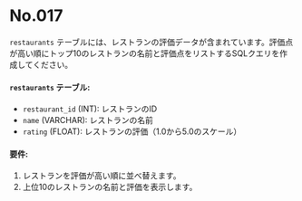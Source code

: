 # No.017

`restaurants` テーブルには、レストランの評価データが含まれています。評価点が高い順にトップ10のレストランの名前と評価点をリストするSQLクエリを作成してください。

#### `restaurants` テーブル:

- `restaurant_id` (INT): レストランのID
- `name` (VARCHAR): レストランの名前
- `rating` (FLOAT): レストランの評価（1.0から5.0のスケール）

#### 要件:

1. レストランを評価が高い順に並べ替えます。
2. 上位10のレストランの名前と評価を表示します。
